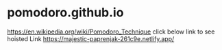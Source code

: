 # pomodoro.github.io
https://en.wikipedia.org/wiki/Pomodoro_Technique
click below link to see hoisted Link
https://majestic-paprenjak-261c9e.netlify.app/
